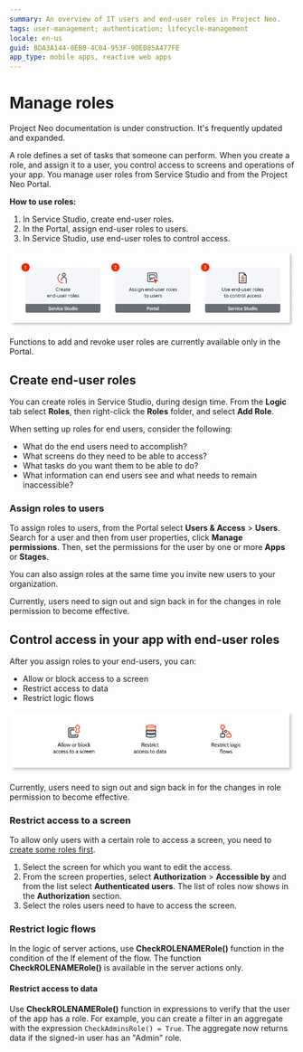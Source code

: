 ```yaml
---
summary: An overview of IT users and end-user roles in Project Neo.  
tags: user-management; authentication; lifecycle-management
locale: en-us
guid: BDA3A144-0EB0-4C04-953F-9DED85A477FE
app_type: mobile apps, reactive web apps
---
```


# Manage roles

<div class="info" markdown="1">

Project Neo documentation is under construction. It's frequently updated and expanded.

</div>

A role defines a set of tasks that someone can perform. When you create a role, and assign it to a user, you control access to screens and operations of your app. You manage user roles from Service Studio and from the Project Neo Portal. 
 
**How to use roles:**

1. In Service Studio, create end-user roles.
2. In the Portal, assign end-user roles to users.
3. In Service Studio, use end-user roles to control access.

![How you can use roles](images/use-roles-diag.png "How you can use roles")

<div class="info" markdown="1">

Functions to add and revoke user roles are currently available only in the Portal.

</div>

## Create end-user roles

You can create roles in Service Studio, during design time. From the **Logic** tab select **Roles**, then right-click the **Roles** folder, and select **Add Role**.

When setting up roles for end users, consider the following: 

* What do the end users need to accomplish?
* What screens do they need to be able to access?
* What tasks do you want them to be able to do?
* What information can end users see and what needs to remain inaccessible?

### Assign roles to users

To assign roles to users, from the Portal select **Users & Access** > **Users**. Search for a user and then from user properties, click **Manage permissions**.  Then, set the permissions for the user by one or more **Apps** or **Stages**.

You can also assign roles at the same time you invite new users to your organization.

<div class="warning" markdown="1">

Currently, users need to sign out and sign back in for the changes in role permission to become effective.

</div>

## Control access in your app with end-user roles

After you assign roles to your end-users, you can:

* Allow or block access to a screen
* Restrict access to data
* Restrict logic flows

![Control access in your app](images/control-access-in-your-app-diag.png "Control access in your app")

<div class="warning" markdown="1">

Currently, users need to sign out and sign back in for the changes in role permission to become effective.

</div>

### Restrict access to a screen

To allow only users with a certain role to access a screen, you need to [create some roles first](#create-end-user-roles).

1. Select the screen for which you want to edit the access.
1. From the screen properties, select **Authorization** > **Accessible by** and from the list select **Authenticated users**. The list of roles now shows in the **Authorization** section.
1. Select the roles users need to have to access the screen.

### Restrict logic flows

In the logic of server actions, use **CheckROLENAMERole()** function in the condition of the If element of the flow. The function **CheckROLENAMERole()** is available in the server actions only.

#### Restrict access to data

Use **CheckROLENAMERole()** function in expressions to verify that the user of the app has a role. For example, you can create a filter in an aggregate with the expression `CheckAdminsRole() = True`. The aggregate now returns data if the signed-in user has an "Admin" role.

